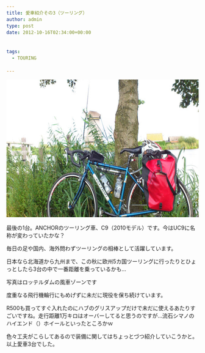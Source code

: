 ```yaml
---
title: 愛車紹介その3（ツーリング）
author: admin
type: post
date: 2012-10-16T02:34:00+00:00


tags:
  - TOURING

---
```

<div class="separator" style="clear: both; text-align: center;">
  <img border="0" height="360" src="./2012-09-17-15.32.13.jpg" width="640" />
</div>

最後の1台。ANCHORのツーリング車、C9（2010モデル）です。今はUC9に名称が変わっていたかな？

毎日の足や国内、海外問わずツーリングの相棒として活躍しています。

日本なら北海道から九州まで、この秋に欧州5カ国ツーリングに行ったりとひょっとしたら3台の中で一番距離を乗っているかも…

写真はロッテルダムの風車ゾーンです

度重なる飛行機輪行にもめげずに未だに現役を保ち続けています。

R500も買ってすぐ入れたのにハブのグリスアップだけで未だに使えるあたりすごいですね。走行距離1万キロはオーバーしてると思うのですが…流石シマノのハイエンド（）ホイールといったところかｗ

色々工夫がこらしてあるので装備に関してはちょっとづつ紹介していこうかと。以上愛車3台でした。
